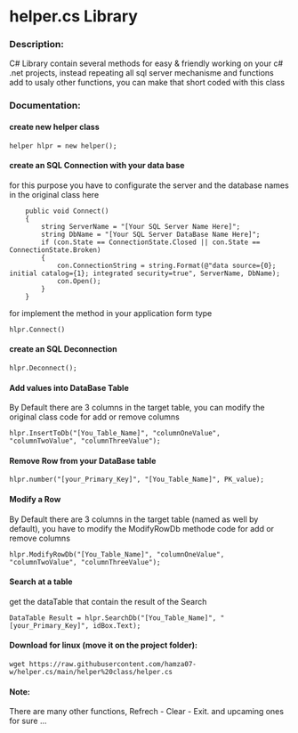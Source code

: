# helper.cs Library

### Description:
C# Library contain several methods for easy & friendly working on your c# .net projects, instead repeating all sql server mechanisme and functions add to usaly other functions, you can make that short coded with this class

### Documentation:

#### create new helper class
```
helper hlpr = new helper();
```

#### create an SQL Connection with your data base
for this purpose you have to configurate the server and the database names in the original class here
```
    public void Connect()
    {
        string ServerName = "[Your SQL Server Name Here]";
        string DbName = "[Your SQL Server DataBase Name Here]";
        if (con.State == ConnectionState.Closed || con.State == ConnectionState.Broken)
        {
            con.ConnectionString = string.Format(@"data source={0}; initial catalog={1}; integrated security=true", ServerName, DbName);
            con.Open();
        }
    }
```
for implement the method in your application form type
```
hlpr.Connect()
```

#### create an SQL Deconnection
```
hlpr.Deconnect();
```

#### Add values into DataBase Table
By Default there are 3 columns in the target table, you can modify the original class code for add or remove columns
```
hlpr.InsertToDb("[You_Table_Name]", "columnOneValue", "columnTwoValue", "columnThreeValue");
```

#### Remove Row from your DataBase table
```
hlpr.number("[your_Primary_Key]", "[You_Table_Name]", PK_value);
```

#### Modify a Row
By Default there are 3 columns in the target table (named as well by default), you have to modify the ModifyRowDb methode code for add or remove columns
```
hlpr.ModifyRowDb("[You_Table_Name]", "columnOneValue", "columnTwoValue", "columnThreeValue");
```

#### Search at a table
get the dataTable that contain the result of the Search
```
DataTable Result = hlpr.SearchDb("[You_Table_Name]", "[your_Primary_Key]", idBox.Text);
```

#### Download for linux (move it on the project folder):
```
wget https://raw.githubusercontent.com/hamza07-w/helper.cs/main/helper%20class/helper.cs
```


#### Note:
There are many other functions, Refrech - Clear - Exit. and upcaming ones for sure ...
